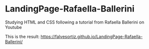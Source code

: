 # LandingPage-Rafaella-Ballerini
 Studying HTML and CSS following a tutorial from Rafaella Ballerini on Youtube

This is the result: 
https://falvesortiz.github.io/LandingPage-Rafaella-Ballerini/
